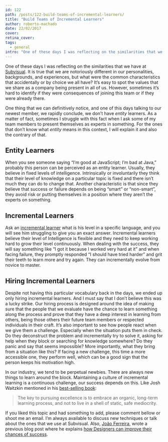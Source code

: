 ```yaml
---
id: 122
path: /posts/122-build-teams-of-incremental-learners/
title: "Build Teams of Incremental Learners"
author: roberto-machado
date: 22/02/2017
cover: 
retina_cover: 
tags:
  - general
intro: "One of these days I was reflecting on the similarities that we have at [Subvisual](https://subvisual.co/). It is true that we are notoriously different in our personalities, backgrounds, and experiences, but what were the common characteristics that accidentally or by choice we all have? It’s easy to spot the values that we share as a company being present in all of us. However, sometimes it’s hard to identify if they were consequences of joining this team or if they were already there."
---
```


One of these days I was reflecting on the similarities that we have at [Subvisual](https://subvisual.co/). It is true that we are notoriously different in our personalities, backgrounds, and experiences, but what were the common characteristics that accidentally or by choice we all have? It’s easy to spot the values that we share as a company being present in all of us. However, sometimes it’s hard to identify if they were consequences of joining this team or if they were already there.

One thing that we can definitively notice, and one of this days talking to our newest member, we rapidly conclude, we don’t have _entity_ learners. As a matter of fact, sometimes I struggle with this fact when I ask some of my team members to present themselves as experts in something. For the ones that don’t know what _entity_ means in this context, I will explain it and also the contrary of that. 

## Entity Learners
When you see someone saying “I’m good at JavaScript; I’m bad at Java,” probably this person can be perceived as an entity learner. Usually, they believe in fixed levels of intelligence. Intrinsically or involuntarily they think that their level of knowledge on a particular topic is fixed and there isn’t much they can do to change that. Another characteristic is that since they believe that success or failure depends on being “smart” or “non-smart”, they avoid risk or putting themselves in a position where they aren’t the experts on something. 

## Incremental Learners
Ask an [incremental learner](https://www.learning-theories.com/self-theories-dweck.html) what is his level in a specific language, and you will see him struggling to give you an exact answer. Incremental learners believe their level of Intelligence is flexible and they need to keep working hard to grow their level continuously. When dealing with the success, they will say something like “I got it because I worked very hard at it” and when facing failure, they promptly responded “I should have tried harder” and grit their teeth to learn more and try again. They can incrementally evolve from novice to master.

## Hiring Incremental Learners
Despite not having this particular vocabulary back in the days, we ended up only hiring incremental learners. And I must say that I don’t believe this was a lucky strike. Our hiring process is designed around the idea of making sure that the people that we evaluate have the chance to learn something along the process and prove that they have a deep interest in learning from others, being those others their future team members or respected individuals in their craft. 
It’s also important to see how people react when we give them a challenge. Especially when the situation puts them in check. Do they deconstruct the problem and incrementally try to solve it, asking for help when they block or searching for knowledge somewhere? Do they panic and say that seems impossible? More importantly, what they bring from a situation like this? If facing a new challenge, this time a more accessible one, they perform well, which can be a good sign that the person keeps his motivation high.

In our industry, we tend to be perpetual newbies. There are always new things to learn around the block. Maintaining a culture of incremental learning is a continuous challenge, our success depends on this. Like Josh Waitzkin mentioned in his [best-selling book](http://www.joshwaitzkin.com/the-art-of-learning/):

> The key to pursuing excellence is to embrace an organic, long-term learning process, and not to live in a shell of static, safe mediocrity.

If you liked this topic and had something to add, please comment bellow or shoot me an email. I’m always available to discuss new techniques or talk about the ones that we use at Subvisual. Also, [João Ferreira](https://twitter.com/jferreiradzn), wrote a previous blog post where he explains [how Designers can improve their chances of success](https://subvisual.co/blog/posts/47-for-makers).




